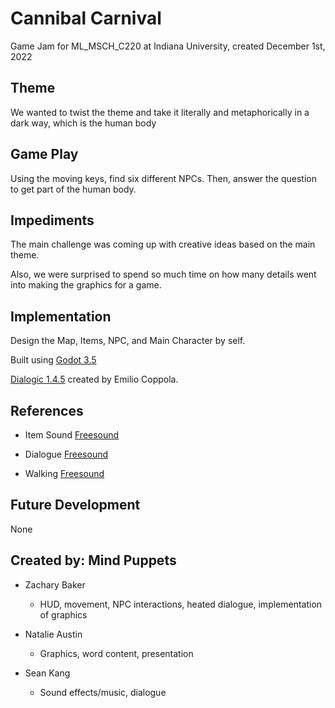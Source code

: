 # Cannibal Carnival

Game Jam for ML_MSCH_C220 at Indiana University, created December 1st, 2022

## Theme

We wanted to twist the theme and take it literally and metaphorically in a dark way, which is the human body

## Game Play

Using the moving keys, find six different NPCs. Then, answer the question to get part of the human body.

## Impediments

The main challenge was coming up with creative ideas based on the main theme.

Also, we were surprised to spend so much time on how many details went into making the graphics for a game.

## Implementation

Design the Map, Items, NPC, and Main Character by self.

Built using [Godot 3.5](https://godotengine.org/download)

[Dialogic 1.4.5](https://github.com/coppolaemilio/dialogic) created by Emilio Coppola.

## References


* Item Sound [Freesound](https://freesound.org/people/eZZin/sounds/545857/)

* Dialogue [Freesound](https://freesound.org/people/MATRIXXX_/sounds/453037/)

* Walking [Freesound](https://freesound.org/people/markagames/sounds/444666/)

## Future Development
None

## Created by: Mind Puppets

* Zachary Baker

  * HUD, movement, NPC interactions, heated dialogue, implementation of graphics
  
* Natalie Austin
  
  * Graphics, word content, presentation

* Sean Kang

  * Sound effects/music, dialogue
